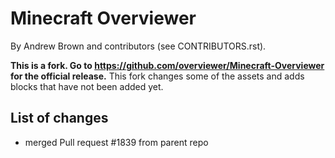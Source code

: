 # Minecraft Overviewer
By Andrew Brown and contributors (see CONTRIBUTORS.rst).

**This is a fork. Go to https://github.com/overviewer/Minecraft-Overviewer for the official release.**
This fork changes some of the assets and adds blocks that have not been added yet.

## List of changes
* merged Pull request #1839 from parent repo
